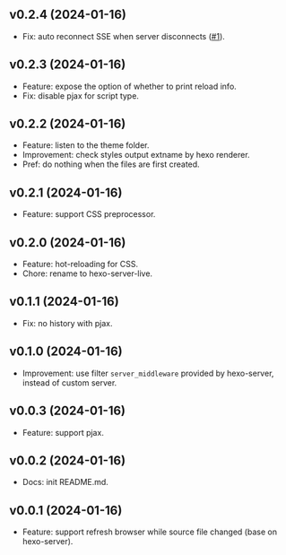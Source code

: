 ## v0.2.4 (2024-01-16)

- Fix: auto reconnect SSE when server disconnects ([#1](https://github.com/KazariEX/hexo-server-live/pull/1)).

## v0.2.3 (2024-01-16)

- Feature: expose the option of whether to print reload info.
- Fix: disable pjax for script type.

## v0.2.2 (2024-01-16)

- Feature: listen to the theme folder.
- Improvement: check styles output extname by hexo renderer.
- Pref: do nothing when the files are first created.

## v0.2.1 (2024-01-16)

- Feature: support CSS preprocessor.

## v0.2.0 (2024-01-16)

- Feature: hot-reloading for CSS.
- Chore: rename to hexo-server-live.

## v0.1.1 (2024-01-16)

- Fix: no history with pjax.

## v0.1.0 (2024-01-16)

- Improvement: use filter ``server_middleware`` provided by hexo-server, instead of custom server.

## v0.0.3 (2024-01-16)

- Feature: support pjax.

## v0.0.2 (2024-01-16)

- Docs: init README.md.

## v0.0.1 (2024-01-16)

- Feature: support refresh browser while source file changed (base on hexo-server).